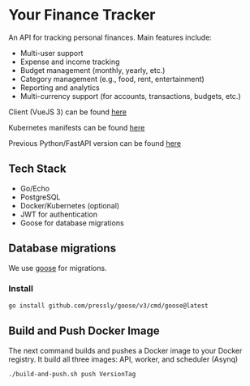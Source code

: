 # Your Finance Tracker
An API for tracking personal finances.
Main features include:
- Multi-user support
- Expense and income tracking
- Budget management (monthly, yearly, etc.)
- Category management (e.g., food, rent, entertainment)
- Reporting and analytics
- Multi-currency support (for accounts, transactions, budgets, etc.)

Client (VueJS 3) can be found [here](https://github.com/ypeskov/budget-tracker/tree/master/src-front)

Kubernetes manifests can be found [here](https://github.com/ypeskov/k8s-orgfin)

Previous Python/FastAPI version can be found [here](https://github.com/ypeskov/budget-tracker/tree/master/back-fastapi)


## Tech Stack
- Go/Echo
- PostgreSQL
- Docker/Kubernetes (optional)
- JWT for authentication
- Goose for database migrations

## Database migrations

We use [goose](https://github.com/pressly/goose) for migrations.

### Install
```bash
go install github.com/pressly/goose/v3/cmd/goose@latest
```

## Build and Push Docker Image
The next command builds and pushes a Docker image to your Docker registry.
It build all three images: API, worker, and scheduler (Asynq)
```bash
./build-and-push.sh push VersionTag
```